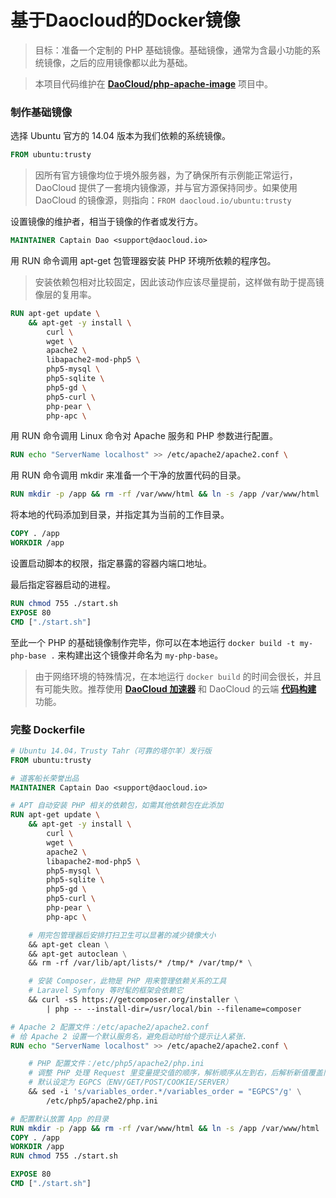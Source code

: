 # 基于Daocloud的Docker镜像

> 目标：准备一个定制的 PHP 基础镜像。基础镜像，通常为含最小功能的系统镜像，之后的应用镜像都以此为基础。

> 本项目代码维护在 **[DaoCloud/php-apache-image](https://github.com/DaoCloud/php-apache-image)** 项目中。

### 制作基础镜像

选择 Ubuntu 官方的 14.04 版本为我们依赖的系统镜像。

```dockerfile
FROM ubuntu:trusty
```

> 因所有官方镜像均位于境外服务器，为了确保所有示例能正常运行，DaoCloud 提供了一套境内镜像源，并与官方源保持同步。如果使用 DaoCloud 的镜像源，则指向：`FROM daocloud.io/ubuntu:trusty`

设置镜像的维护者，相当于镜像的作者或发行方。

```dockerfile
MAINTAINER Captain Dao <support@daocloud.io>
```

用 RUN 命令调用 apt-get 包管理器安装 PHP 环境所依赖的程序包。

> 安装依赖包相对比较固定，因此该动作应该尽量提前，这样做有助于提高镜像层的复用率。

```dockerfile
RUN apt-get update \
    && apt-get -y install \
        curl \
        wget \
        apache2 \
        libapache2-mod-php5 \
        php5-mysql \
        php5-sqlite \
        php5-gd \
        php5-curl \
        php-pear \
        php-apc \
```

用 RUN 命令调用 Linux 命令对 Apache 服务和 PHP 参数进行配置。

```dockerfile
RUN echo "ServerName localhost" >> /etc/apache2/apache2.conf \
```

用 RUN 命令调用 mkdir 来准备一个干净的放置代码的目录。

```dockerfile
RUN mkdir -p /app && rm -rf /var/www/html && ln -s /app /var/www/html
```

将本地的代码添加到目录，并指定其为当前的工作目录。

```dockerfile
COPY . /app
WORKDIR /app
```

设置启动脚本的权限，指定暴露的容器内端口地址。

最后指定容器启动的进程。

```dockerfile
RUN chmod 755 ./start.sh
EXPOSE 80
CMD ["./start.sh"]
```

至此一个 PHP 的基础镜像制作完毕，你可以在本地运行 `docker build -t my-php-base .` 来构建出这个镜像并命名为 `my-php-base`。

> 由于网络环境的特殊情况，在本地运行 `docker build` 的时间会很长，并且有可能失败。推荐使用 **[DaoCloud 加速器](http://help.daocloud.io/intro/accelerator.html)** 和 DaoCloud 的云端 **[代码构建](http://help.daocloud.io/features/build-flows.html)** 功能。

### 完整 Dockerfile

```dockerfile
# Ubuntu 14.04，Trusty Tahr（可靠的塔尔羊）发行版
FROM ubuntu:trusty

# 道客船长荣誉出品
MAINTAINER Captain Dao <support@daocloud.io>

# APT 自动安装 PHP 相关的依赖包，如需其他依赖包在此添加
RUN apt-get update \
    && apt-get -y install \
        curl \
        wget \
        apache2 \
        libapache2-mod-php5 \
        php5-mysql \
        php5-sqlite \
        php5-gd \
        php5-curl \
        php-pear \
        php-apc \

    # 用完包管理器后安排打扫卫生可以显著的减少镜像大小
    && apt-get clean \
    && apt-get autoclean \
    && rm -rf /var/lib/apt/lists/* /tmp/* /var/tmp/* \

    # 安装 Composer，此物是 PHP 用来管理依赖关系的工具
    # Laravel Symfony 等时髦的框架会依赖它
    && curl -sS https://getcomposer.org/installer \
        | php -- --install-dir=/usr/local/bin --filename=composer

# Apache 2 配置文件：/etc/apache2/apache2.conf
# 给 Apache 2 设置一个默认服务名，避免启动时给个提示让人紧张.
RUN echo "ServerName localhost" >> /etc/apache2/apache2.conf \

    # PHP 配置文件：/etc/php5/apache2/php.ini
    # 调整 PHP 处理 Request 里变量提交值的顺序，解析顺序从左到右，后解析新值覆盖旧值
    # 默认设定为 EGPCS（ENV/GET/POST/COOKIE/SERVER）
    && sed -i 's/variables_order.*/variables_order = "EGPCS"/g' \
        /etc/php5/apache2/php.ini

# 配置默认放置 App 的目录
RUN mkdir -p /app && rm -rf /var/www/html && ln -s /app /var/www/html
COPY . /app
WORKDIR /app
RUN chmod 755 ./start.sh

EXPOSE 80
CMD ["./start.sh"]
```
